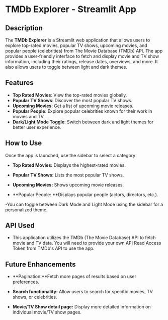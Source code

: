 # TMDb Explorer - Streamlit App

## Description

The **TMDb Explorer** is a Streamlit web application that allows users to explore top-rated movies, popular TV shows, upcoming movies, and popular people (celebrities) from The Movie Database (TMDb) API. The app provides a user-friendly interface to fetch and display movie and TV show information, including their ratings, release dates, overviews, and more. It also allows users to toggle between light and dark themes.

## Features

- **Top Rated Movies**: View the top-rated movies globally.
- **Popular TV Shows**: Discover the most popular TV shows.
- **Upcoming Movies**: Get a list of upcoming movie releases.
- **Popular People**: Explore popular celebrities known for their work in movies and TV.
- **Dark/Light Mode Toggle**: Switch between dark and light themes for better user experience.
## How to Use
Once the app is launched, use the sidebar to select a category:

- **Top Rated Movies:** Displays the highest-rated movies.

- **Popular TV Shows:** Lists the most popular TV shows.

- **Upcoming Movies:** Shows upcoming movie releases.

- **Popular People: **Displays popular people (actors, directors, etc.).

-You can toggle between Dark Mode and Light Mode using the sidebar for a personalized theme.

## API Used
- This application utilizes the TMDb (The Movie Database) API to fetch movie and TV data. You will need to provide your own API Read Access Token from TMDb's API to use the app.

## Future Enhancements
- **Pagination:**Fetch more pages of results based on user preferences.

- **Search functionality:** Allow users to search for specific movies, TV shows, or celebrities.

- **Movie/TV Show detail page:** Display more detailed information on individual movie/TV show pages.

